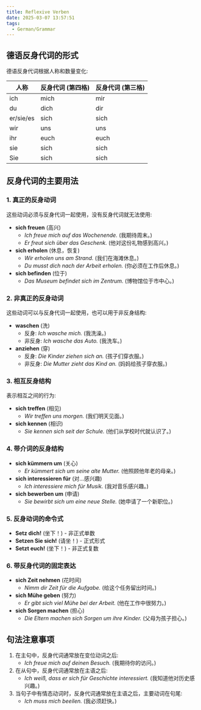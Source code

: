 ```yaml
---
title: Reflexive Verben
date: 2025-03-07 13:57:51
tags: 
  - German/Grammar
---
```


## 德语反身代词的形式

德语反身代词根据人称和数量变化:

| 人称        | 反身代词 (第四格) | 反身代词 (第三格) |
| --------- | ---------- | ---------- |
| ich       | mich       | mir        |
| du        | dich       | dir        |
| er/sie/es | sich       | sich       |
| wir       | uns        | uns        |
| ihr       | euch       | euch       |
| sie       | sich       | sich       |
| Sie       | sich       | sich       |

## 反身代词的主要用法

### 1. 真正的反身动词

这些动词必须与反身代词一起使用，没有反身代词就无法使用:

- **sich freuen** (高兴)
	- _Ich freue mich auf das Wochenende._ (我期待周末。)
	- _Er freut sich über das Geschenk._ (他对这份礼物感到高兴。)
- **sich erholen** (休息，恢复)
	- _Wir erholen uns am Strand._ (我们在海滩休息。)
	- _Du musst dich nach der Arbeit erholen._ (你必须在工作后休息。)
- **sich befinden** (位于)
	- _Das Museum befindet sich im Zentrum._ (博物馆位于市中心。)

### 2. 非真正的反身动词

这些动词可以与反身代词一起使用，也可以用于非反身结构:

- **waschen** (洗)
	- 反身: _Ich wasche mich._ (我洗澡。)
	- 非反身: _Ich wasche das Auto._ (我洗车。)
- **anziehen** (穿)
	- 反身: _Die Kinder ziehen sich an._ (孩子们穿衣服。)
	- 非反身: _Die Mutter zieht das Kind an._ (妈妈给孩子穿衣服。)

### 3. 相互反身结构

表示相互之间的行为:

- **sich treffen** (相见)
	- _Wir treffen uns morgen._ (我们明天见面。)
- **sich kennen** (相识)
	- _Sie kennen sich seit der Schule._ (他们从学校时代就认识了。)

### 4. 带介词的反身结构

- **sich kümmern um** (关心)
	- _Er kümmert sich um seine alte Mutter._ (他照顾他年老的母亲。)
- **sich interessieren für** (对…感兴趣)
	- _Ich interessiere mich für Musik._ (我对音乐感兴趣。)
- **sich bewerben um** (申请)
	- _Sie bewirbt sich um eine neue Stelle._ (她申请了一个新职位。)

### 5. 反身动词的命令式

- **Setz dich!** (坐下！) - 非正式单数
- **Setzen Sie sich!** (请坐！) - 正式形式
- **Setzt euch!** (坐下！) - 非正式复数

### 6. 带反身代词的固定表达

- **sich Zeit nehmen** (花时间)
	- _Nimm dir Zeit für die Aufgabe._ (给这个任务留出时间。)
- **sich Mühe geben** (努力)
	- _Er gibt sich viel Mühe bei der Arbeit._ (他在工作中很努力。)
- **sich Sorgen machen** (担心)
	- _Die Eltern machen sich Sorgen um ihre Kinder._ (父母为孩子担心。)

## 句法注意事项

1. 在主句中，反身代词通常放在变位动词之后:
	- _Ich freue mich auf deinen Besuch._ (我期待你的访问。)
2. 在从句中，反身代词通常放在主语之后:
	- _Ich weiß, dass er sich für Geschichte interessiert._ (我知道他对历史感兴趣。)
3. 当句子中有情态动词时，反身代词通常放在主语之后，主要动词在句尾:
	- _Ich muss mich beeilen._ (我必须赶快。)
